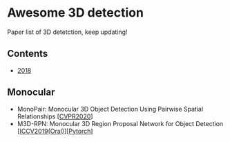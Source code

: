 # Awesome 3D detection
Paper list of 3D detetction, keep updating!

## Contents
- [2018](#Monocular)


## Monocular
- <a name="MonoPair"></a>MonoPair: Monocular 3D Object Detection Using Pairwise Spatial Relationships [[CVPR2020](https://arxiv.org/abs/2003.00504)]
- <a name="M3D-RPN"></a>M3D-RPN: Monocular 3D Region Proposal Network for Object Detection [[ICCV2019(Oral)](https://arxiv.org/abs/1907.06038)][[Pytorch](https://github.com/garrickbrazil/M3D-RPN)]


